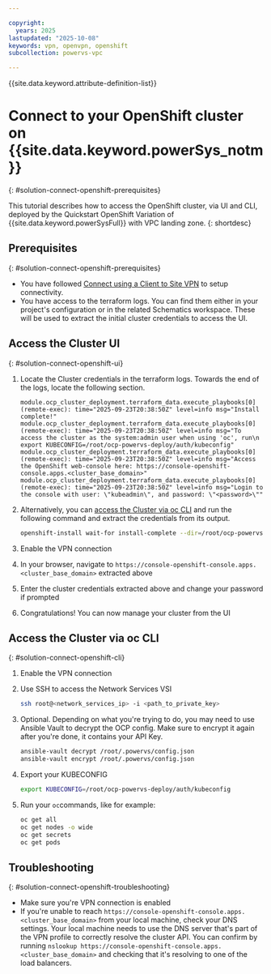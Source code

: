 ```yaml
---

copyright:
  years: 2025
lastupdated: "2025-10-08"
keywords: vpn, openvpn, openshift
subcollection: powervs-vpc

---
```


{{site.data.keyword.attribute-definition-list}}

# Connect to your OpenShift cluster on {{site.data.keyword.powerSys_notm}}
{: #solution-connect-openshift-prerequisites}

This tutorial describes how to access the OpenShift cluster, via UI and CLI, deployed by the Quickstart OpenShift Variation of {{site.data.keyword.powerSysFull}} with VPC landing zone.
{: shortdesc}


## Prerequisites
{: #solution-connect-openshift-prerequisites}

- You have followed [Connect using a Client to Site VPN](/docs/powervs-vpc?topic=powervs-vpc-solution-connect-client-vpn) to setup connectivity.
- You have access to the terraform logs. You can find them either in your project's configuration or in the related Schematics workspace. These will be used to extract the initial cluster credentials to access the UI.


## Access the Cluster UI
{: #solution-connect-openshift-ui}

1. Locate the Cluster credentials in the terraform logs. Towards the end of the logs, locate the following section.

    ```log
    module.ocp_cluster_deployment.terraform_data.execute_playbooks[0] (remote-exec): time="2025-09-23T20:38:50Z" level=info msg="Install complete!"
    module.ocp_cluster_deployment.terraform_data.execute_playbooks[0] (remote-exec): time="2025-09-23T20:38:50Z" level=info msg="To access the cluster as the system:admin user when using 'oc', run\n    export KUBECONFIG=/root/ocp-powervs-deploy/auth/kubeconfig"
    module.ocp_cluster_deployment.terraform_data.execute_playbooks[0] (remote-exec): time="2025-09-23T20:38:50Z" level=info msg="Access the OpenShift web-console here: https://console-openshift-console.apps.<cluster_base_domain>"
    module.ocp_cluster_deployment.terraform_data.execute_playbooks[0] (remote-exec): time="2025-09-23T20:38:50Z" level=info msg="Login to the console with user: \"kubeadmin\", and password: \"<password>\""
    ```

1. Alternatively, you can [access the Cluster via oc CLI](#solution-connect-openshift-cli) and run the following command and extract the credentials from its output.

    ```bash
    openshift-install wait-for install-complete --dir=/root/ocp-powervs-deploy --log-level=debug
    ```

1. Enable the VPN connection
1. In your browser, navigate to `https://console-openshift-console.apps.<cluster_base_domain>` extracted above
1. Enter the cluster credentials extracted above and change your password if prompted
1. Congratulations! You can now manage your cluster from the UI


## Access the Cluster via oc CLI
{: #solution-connect-openshift-cli}

1. Enable the VPN connection
1. Use SSH to access the Network Services VSI

    ```bash
    ssh root@<network_services_ip> -i <path_to_private_key>
    ```

1. Optional. Depending on what you're trying to do, you may need to use Ansible Vault to decrypt the OCP config. Make sure to encrypt it again after you're done, it contains your API Key.

    ```bash
    ansible-vault decrypt /root/.powervs/config.json
    ansible-vault encrypt /root/.powervs/config.json
    ```

1. Export your KUBECONFIG

    ```bash
    export KUBECONFIG=/root/ocp-powervs-deploy/auth/kubeconfig
    ```

1. Run your `oc`commands, like for example:

    ```bash
    oc get all
    oc get nodes -o wide
    oc get secrets
    oc get pods
    ```


## Troubleshooting
{: #solution-connect-openshift-troubleshooting}

- Make sure you're VPN connection is enabled
- If you're unable to reach `https://console-openshift-console.apps.<cluster_base_domain>` from your local machine, check your DNS settings. Your local machine needs to use the DNS server that's part of the VPN profile to correctly resolve the cluster API. You can confirm by running `nslookup https://console-openshift-console.apps.<cluster_base_domain>` and checking that it's resolving to one of the load balancers.
